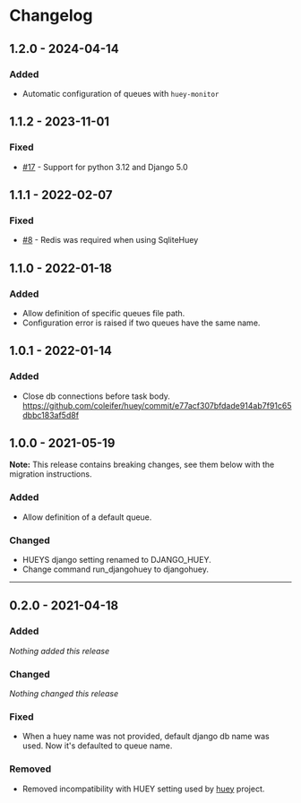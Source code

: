 # Changelog

## 1.2.0 - 2024-04-14
### Added
- Automatic configuration of queues with `huey-monitor`

## 1.1.2 - 2023-11-01
### Fixed
- [#17](https://github.com/gaiacoop/django-huey/issues/17) - Support for python 3.12 and Django 5.0

## 1.1.1 - 2022-02-07
### Fixed
- [#8](https://github.com/gaiacoop/django-huey/issues/8) - Redis was required when using SqliteHuey

## 1.1.0 - 2022-01-18
### Added
- Allow definition of specific queues file path.
- Configuration error is raised if two queues have the same name.

## 1.0.1 - 2022-01-14
### Added
- Close db connections before task body. https://github.com/coleifer/huey/commit/e77acf307bfdade914ab7f91c65dbbc183af5d8f

## 1.0.0 - 2021-05-19
**Note:** This release contains breaking changes, see them below with the migration instructions.

### Added
- Allow definition of a default queue.

### Changed
- HUEYS django setting renamed to DJANGO_HUEY.
- Change command run_djangohuey to djangohuey.

---

## 0.2.0 - 2021-04-18

### Added
*Nothing added this release*

### Changed
*Nothing changed this release*

### Fixed
- When a huey name was not provided, default django db name was used. Now it's defaulted to queue name.

### Removed
- Removed incompatibility with HUEY setting used by [huey](https://github.com/coleifer/huey) project.
